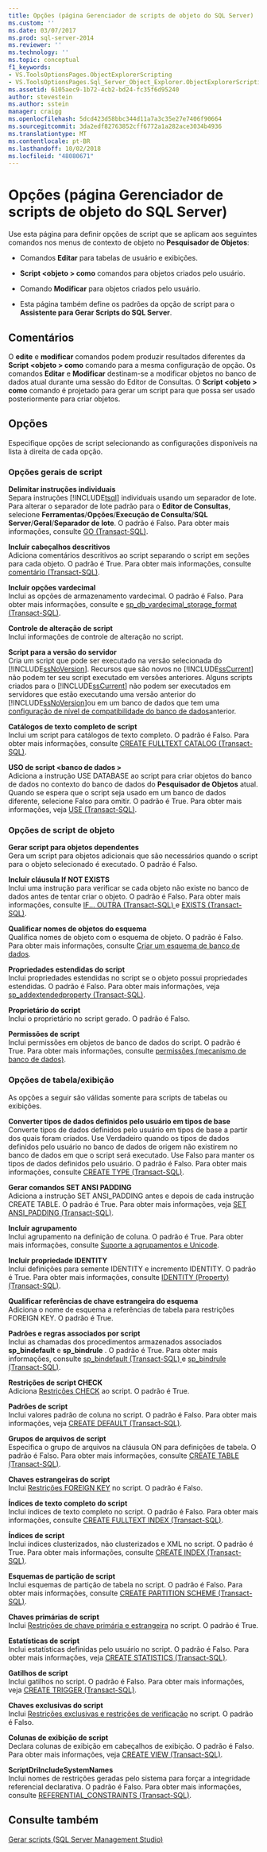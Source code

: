 ```yaml
---
title: Opções (página Gerenciador de scripts de objeto do SQL Server) | Microsoft Docs
ms.custom: ''
ms.date: 03/07/2017
ms.prod: sql-server-2014
ms.reviewer: ''
ms.technology: ''
ms.topic: conceptual
f1_keywords:
- VS.ToolsOptionsPages.ObjectExplorerScripting
- VS.ToolsOptionsPages.Sql_Server_Object_Explorer.ObjectExplorerScripting
ms.assetid: 6105aec9-1b72-4cb2-bd24-fc35f6d95240
author: stevestein
ms.author: sstein
manager: craigg
ms.openlocfilehash: 5dcd423d58bbc344d11a7a3c35e27e7406f90664
ms.sourcegitcommit: 3da2edf82763852cff6772a1a282ace3034b4936
ms.translationtype: MT
ms.contentlocale: pt-BR
ms.lasthandoff: 10/02/2018
ms.locfileid: "48080671"
---
```

# <a name="options-sql-server-object-explorer-scripting-page"></a>Opções (página Gerenciador de scripts de objeto do SQL Server)
  Use esta página para definir opções de script que se aplicam aos seguintes comandos nos menus de contexto de objeto no **Pesquisador de Objetos**:  
  
-   Comandos **Editar** para tabelas de usuário e exibições.  
  
-   **Script \<objeto > como** comandos para objetos criados pelo usuário.  
  
-   Comando **Modificar** para objetos criados pelo usuário.  
  
-   Esta página também define os padrões da opção de script para o **Assistente para Gerar Scripts do SQL Server**.  
  
## <a name="remarks"></a>Comentários  
 O **edite** e **modificar** comandos podem produzir resultados diferentes da **Script \<objeto > como** comando para a mesma configuração de opção. Os comandos **Editar** e **Modificar** destinam-se a modificar objetos no banco de dados atual durante uma sessão do Editor de Consultas. O **Script \<objeto > como** comando é projetado para gerar um script para que possa ser usado posteriormente para criar objetos.  
  
## <a name="options"></a>Opções  
 Especifique opções de script selecionando as configurações disponíveis na lista à direita de cada opção.  
  
### <a name="general-scripting-options"></a>Opções gerais de script  
 **Delimitar instruções individuais**  
 Separa instruções [!INCLUDE[tsql](../../includes/tsql-md.md)] individuais usando um separador de lote. Para alterar o separador de lote padrão para o **Editor de Consultas**, selecione **Ferramentas**/**Opções**/**Execução de Consulta**/**SQL Server**/**Geral**/**Separador de lote**. O padrão é Falso. Para obter mais informações, consulte [GO &#40;Transact-SQL&#41;](/sql/t-sql/language-elements/sql-server-utilities-statements-go).  
  
 **Incluir cabeçalhos descritivos**  
 Adiciona comentários descritivos ao script separando o script em seções para cada objeto. O padrão é True. Para obter mais informações, consulte [comentário &#40;Transact-SQL&#41;](/sql/t-sql/language-elements/comment-transact-sql).  
  
 **Incluir opções vardecimal**  
 Inclui as opções de armazenamento vardecimal. O padrão é Falso. Para obter mais informações, consulte e [sp_db_vardecimal_storage_format &#40;Transact-SQL&#41;](/sql/relational-databases/system-stored-procedures/sp-db-vardecimal-storage-format-transact-sql).  
  
 **Controle de alteração de script**  
 Inclui informações de controle de alteração no script.  
  
 **Script para a versão do servidor**  
 Cria um script que pode ser executado na versão selecionada do [!INCLUDE[ssNoVersion](../../../includes/ssnoversion-md.md)]. Recursos que são novos no [!INCLUDE[ssCurrent](../../../includes/sscurrent-md.md)] não podem ter seu script executado em versões anteriores. Alguns scripts criados para o [!INCLUDE[ssCurrent](../../../includes/sscurrent-md.md)] não podem ser executados em servidores que estão executando uma versão anterior do [!INCLUDE[ssNoVersion](../../../includes/ssnoversion-md.md)]ou em um banco de dados que tem uma [configuração de nível de compatibilidade do banco de dados](/sql/t-sql/statements/alter-database-transact-sql-compatibility-level)anterior.  
  
 **Catálogos de texto completo de script**  
 Inclui um script para catálogos de texto completo. O padrão é Falso. Para obter mais informações, consulte [CREATE FULLTEXT CATALOG &#40;Transact-SQL&#41;](/sql/t-sql/statements/create-fulltext-catalog-transact-sql).  
  
 **USO de script \<banco de dados >**  
 Adiciona a instrução USE DATABASE ao script para criar objetos do banco de dados no contexto do banco de dados do **Pesquisador de Objetos** atual. Quando se espera que o script seja usado em um banco de dados diferente, selecione Falso para omitir. O padrão é True. Para obter mais informações, veja [USE &#40;Transact-SQL&#41;](/sql/t-sql/language-elements/use-transact-sql).  
  
### <a name="object-scripting-options"></a>Opções de script de objeto  
 **Gerar script para objetos dependentes**  
 Gera um script para objetos adicionais que são necessários quando o script para o objeto selecionado é executado. O padrão é Falso.  
  
 **Incluir cláusula If NOT EXISTS**  
 Inclui uma instrução para verificar se cada objeto não existe no banco de dados antes de tentar criar o objeto. O padrão é Falso. Para obter mais informações, consulte [IF... OUTRA &#40;Transact-SQL&#41; ](/sql/t-sql/language-elements/if-else-transact-sql) e [EXISTS &#40;Transact-SQL&#41;](/sql/t-sql/language-elements/exists-transact-sql).  
  
 **Qualificar nomes de objetos do esquema**  
 Qualifica nomes de objeto com o esquema de objeto. O padrão é Falso. Para obter mais informações, consulte [Criar um esquema de banco de dados](../../relational-databases/security/authentication-access/create-a-database-schema.md).  
  
 **Propriedades estendidas do script**  
 Inclui propriedades estendidas no script se o objeto possui propriedades estendidas. O padrão é Falso. Para obter mais informações, veja [sp_addextendedproperty &#40;Transact-SQL&#41;](/sql/relational-databases/system-stored-procedures/sp-addextendedproperty-transact-sql).  
  
 **Proprietário do script**  
 Inclui o proprietário no script gerado. O padrão é Falso.  
  
 **Permissões de script**  
 Inclui permissões em objetos de banco de dados do script. O padrão é True. Para obter mais informações, consulte [permissões &#40;mecanismo de banco de dados&#41;](../../relational-databases/security/permissions-database-engine.md).  
  
### <a name="tableview-options"></a>Opções de tabela/exibição  
 As opções a seguir são válidas somente para scripts de tabelas ou exibições.  
  
 **Converter tipos de dados definidos pelo usuário em tipos de base**  
 Converte tipos de dados definidos pelo usuário em tipos de base a partir dos quais foram criados. Use Verdadeiro quando os tipos de dados definidos pelo usuário no banco de dados de origem não existirem no banco de dados em que o script será executado. Use Falso para manter os tipos de dados definidos pelo usuário. O padrão é Falso. Para obter mais informações, consulte [CREATE TYPE &#40;Transact-SQL&#41;](/sql/t-sql/statements/create-type-transact-sql).  
  
 **Gerar comandos SET ANSI PADDING**  
 Adiciona a instrução SET ANSI_PADDING antes e depois de cada instrução CREATE TABLE. O padrão é True. Para obter mais informações, veja [SET ANSI_PADDING &#40;Transact-SQL&#41;](/sql/t-sql/statements/set-ansi-padding-transact-sql).  
  
 **Incluir agrupamento**  
 Inclui agrupamento na definição de coluna. O padrão é True. Para obter mais informações, consulte [Suporte a agrupamentos e Unicode](../../relational-databases/collations/collation-and-unicode-support.md).  
  
 **Incluir propriedade IDENTITY**  
 Inclui definições para semente IDENTITY e incremento IDENTITY. O padrão é True. Para obter mais informações, consulte [IDENTITY &#40;Property&#41; &#40;Transact-SQL&#41;](/sql/t-sql/statements/create-table-transact-sql-identity-property).  
  
 **Qualificar referências de chave estrangeira do esquema**  
 Adiciona o nome de esquema a referências de tabela para restrições FOREIGN KEY. O padrão é True.  
  
 **Padrões e regras associados por script**  
 Inclui as chamadas dos procedimentos armazenados associados **sp_bindefault** e **sp_bindrule** . O padrão é True. Para obter mais informações, consulte [sp_bindefault &#40;Transact-SQL&#41; ](/sql/relational-databases/system-stored-procedures/sp-bindefault-transact-sql) e [sp_bindrule &#40;Transact-SQL&#41;](/sql/relational-databases/system-stored-procedures/sp-bindrule-transact-sql).  
  
 **Restrições de script CHECK**  
 Adiciona [Restrições CHECK](../../relational-databases/tables/unique-constraints-and-check-constraints.md) ao script. O padrão é True.  
  
 **Padrões de script**  
 Inclui valores padrão de coluna no script. O padrão é Falso. Para obter mais informações, veja [CREATE DEFAULT &#40;Transact-SQL&#41;](/sql/t-sql/statements/create-default-transact-sql).  
  
 **Grupos de arquivos de script**  
 Especifica o grupo de arquivos na cláusula ON para definições de tabela. O padrão é Falso. Para obter mais informações, consulte [CREATE TABLE &#40;Transact-SQL&#41;](/sql/t-sql/statements/create-table-transact-sql).  
  
 **Chaves estrangeiras do script**  
 Inclui [Restrições FOREIGN KEY](../../relational-databases/tables/primary-and-foreign-key-constraints.md) no script. O padrão é Falso.  
  
 **Índices de texto completo do script**  
 Inclui índices de texto completo no script. O padrão é Falso. Para obter mais informações, consulte [CREATE FULLTEXT INDEX &#40;Transact-SQL&#41;](/sql/t-sql/statements/create-fulltext-index-transact-sql).  
  
 **Índices de script**  
 Inclui índices clusterizados, não clusterizados e XML no script. O padrão é True. Para obter mais informações, consulte [CREATE INDEX &#40;Transact-SQL&#41;](/sql/t-sql/statements/create-index-transact-sql).  
  
 **Esquemas de partição de script**  
 Inclui esquemas de partição de tabela no script. O padrão é Falso. Para obter mais informações, consulte [CREATE PARTITION SCHEME &#40;Transact-SQL&#41;](/sql/t-sql/statements/create-partition-scheme-transact-sql).  
  
 **Chaves primárias de script**  
 Inclui [Restrições de chave primária e estrangeira](../../relational-databases/tables/primary-and-foreign-key-constraints.md) no script. O padrão é True.  
  
 **Estatísticas de script**  
 Inclui estatísticas definidas pelo usuário no script. O padrão é Falso. Para obter mais informações, veja [CREATE STATISTICS &#40;Transact-SQL&#41;](/sql/t-sql/statements/create-statistics-transact-sql).  
  
 **Gatilhos de script**  
 Inclui gatilhos no script. O padrão é Falso. Para obter mais informações, veja [CREATE TRIGGER &#40;Transact-SQL&#41;](/sql/t-sql/statements/create-trigger-transact-sql).  
  
 **Chaves exclusivas do script**  
 Inclui [Restrições exclusivas e restrições de verificação](../../relational-databases/tables/unique-constraints-and-check-constraints.md) no script. O padrão é Falso.  
  
 **Colunas de exibição de script**  
 Declara colunas de exibição em cabeçalhos de exibição. O padrão é Falso. Para obter mais informações, veja [CREATE VIEW &#40;Transact-SQL&#41;](/sql/t-sql/statements/create-view-transact-sql).  
  
 **ScriptDriIncludeSystemNames**  
 Inclui nomes de restrições geradas pelo sistema para forçar a integridade referencial declarativa. O padrão é Falso. Para obter mais informações, consulte [REFERENTIAL_CONSTRAINTS &#40;Transact-SQL&#41;](/sql/relational-databases/system-information-schema-views/referential-constraints-transact-sql).  
  
## <a name="see-also"></a>Consulte também  
 [Gerar scripts &#40;SQL Server Management Studio&#41;](../../relational-databases/scripting/generate-scripts-sql-server-management-studio.md)  
  
  
